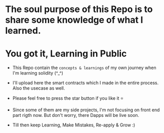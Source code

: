 # The soul purpose of this Repo is to share some knowledge of what I learned. 
#   		You got it, Learning in Public

* This Repo contain the `concepts & learnings` of my own journey when I'm learning solidity       (^_^)

* I'll upload here the smart contracts which I made in the entire process. Also the usecase as well. 

* Please feel free to press the star button if you like it ⭐


* Since some of them are my side projects, I'm not focusing on front end part rigth now. But don't worry, there Dapps will be live soon.

* Till then keep Learning, Make Mistakes, Re-apply & Grow :)

